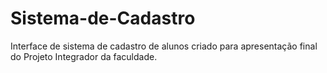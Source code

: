 # Sistema-de-Cadastro
 Interface de sistema de cadastro de alunos criado para apresentação final do Projeto Integrador da faculdade.
